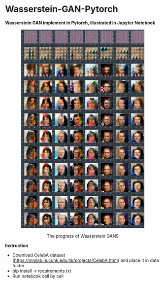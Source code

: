 # Wasserstein-GAN-Pytorch
**Wasserstein GAN implement in Pytorch, illustrated in Jupyter Notebook**

<p align = "center"> 
<img src='images/samples.jpg' width=400>
</p>
<p align = "center"> The progress of Wasserstein GANS </p>


**Instruction**
- Download CelebA dataset (https://mmlab.ie.cuhk.edu.hk/projects/CelebA.html) and place it in data folder 
- pip install -r requirements.txt
- Run notebook cell by cell
